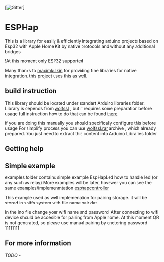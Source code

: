 [![Gitter](https://badges.gitter.im/Join%20Chat.svg)]




ESPHap
===========

This is a library for easily & efficiently integrating arduino projects based on Esp32 with Apple Home Kit by  native protocols 
and without any additional bridges

!At this moment only ESP32 supported

Many thanks to [maximkulkin](https://github.com/maximkulkin) for providing fine libraries for native integration,
this project uses this as well.

## build instruction

This library should be located under standart Arduino libraries folder. 
Library is depends from [wolfssl](https://github.com/wolfSSL)  , but it requires some preparation before usage
full instruction how to do that can be found [there](https://www.wolfssl.com/doxygen/md__Users_alexabrahamson_Work_wolfssl-CLEAN_IDE_ARDUINO_README.html)

if you are doing this manually you should specifically configure this before usage
For simplify process you can use [wolfssl.rar](https://github.com/Yurik72/ESPHap/blob/master/wolfssl/wolfSSL.rar) archive , which already prepared. 
You just need to extract this content  into Arduino Libraries folder


## Getting help


## Simple example

examples folder contains simple example EspHapLed how to handle led (or any such as relay) 
More examples will be later, hovewer you can see the same examples/implemenmtation
[esphapcontroller](https://github.com/Yurik72/esphapcontroller)

This example used as well implemenation for pairing storage. it will be stored in spiffs system with file name pair.dat

In the ino file change your wifi name and password. After connecting to wifi device should be accesible for pairing from Apple home.
At this moment QR is not generated, so please use manual pairing by enetering password  11111111


## For more information




*TODO* - 
